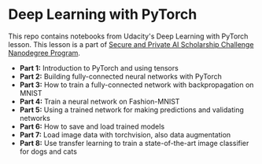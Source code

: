# Deep Learning with PyTorch

This repo contains notebooks from Udacity's Deep Learning with PyTorch lesson. This lesson is a part of [Secure and Private AI Scholarship Challenge Nanodegree Program](https://www.udacity.com/course/secure-and-private-ai--ud185).

* **Part 1:** Introduction to PyTorch and using tensors
* **Part 2:** Building fully-connected neural networks with PyTorch
* **Part 3:** How to train a fully-connected network with backpropagation on MNIST
* **Part 4:** Train a neural network on Fashion-MNIST
* **Part 5:** Using a trained network for making predictions and validating networks
* **Part 6:** How to save and load trained models
* **Part 7:** Load image data with torchvision, also data augmentation
* **Part 8:** Use transfer learning to train a state-of-the-art image classifier for dogs and cats